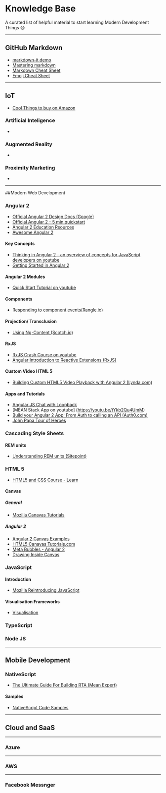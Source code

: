 # Knowledge Base

A curated list of helpful material to start learning Modern Development Things :smile:

___

## GitHub Markdown
* [markdown-it demo](https://markdown-it.github.io/)
* [Mastering markdown](https://guides.github.com/features/mastering-markdown/)
* [Markdown Cheat Sheet](https://github.com/adam-p/markdown-here/wiki/Markdown-Cheatsheet)
* [Emoji Cheat Sheet](http://www.webpagefx.com/tools/emoji-cheat-sheet/)

___

## IoT

* [Cool Things to buy on Amazon](https://www.youtube.com/watch?v=PdLBRPkZObA&sns=em)

### Artificial Inteligence

*
### Augmented Reality

*
### Proximity Marketing

*
___
##Modern Web Development

### Angular 2 
* [Official Angular 2 Design Docs (Google)](https://drive.google.com/drive/folders/0B7Ovm8bUYiUDR29iSkEyMk5pVUk)
* [Official Angular 2 - 5 min quickstart](https://angular.io/docs/js/latest/quickstart.html)
* [Angular 2 Education Rsources](https://github.com/timjacobi/angular2-education)
* [Awesome Angular 2](https://github.com/AngularClass/awesome-angular2)

#### Key Concepts
* [Thinking in Angular 2 -  an overview of concepts for JavaScript developers on youtube](https://youtu.be/XlqoPpLMdwY)
* [Getting Started in Angular 2](https://html5hive.org/getting-started-with-angular-2/)


#### Angular 2 Modules
* [Quick Start Tutorial on youtube](https://youtu.be/L0XXoPqSphs)


#### Components
* [Responding to component events(Rangle.io)](https://angular-2-training-book.rangle.io/handout/components/app_structure/responding_to_component_events.html)


#### Projection/ Transclusion
* [Using Ng-Content (Scotch.io) ](https://scotch.io/tutorials/angular-2-transclusion-using-ng-content)


#### RxJS
* [RxJS Crash Course on youtube](https://youtu.be/ei7FsoXKPl0)
* [Angular Introduction to Reactive Extensions (RxJS)](https://medium.com/google-developer-experts/angular-introduction-to-reactive-extensions-rxjs-a86a7430a61f#.1o4tur21g)

#### Custom Video HTML 5
* [Building Custom HTML5 Video Playback with Angular 2 (Lynda.com)](https://www.lynda.com/AngularJS-tutorials/Building-Custom-HTML5-Video-Playback-AngularJS-2/488838-2.html)

#### Apps and Tutorials
* [Angular JS Chat with Loopback](https://www.codetutorial.io/angularjs-chat-whit-socket-io-and-loopback/)
* [MEAN Stack App on youtube] (https://youtu.be/tYkb2Qu4UmM)
* [Build your Angular 2 App: From Auth to calling an API (Auth0.com)](https://auth0.com/blog/creating-your-first-real-world-angular-2-app-from-authentication-to-calling-an-api-and-everything-in-between/)
* [John Papa Tour of Heroes](https://github.com/johnpapa/angular2-tour-of-heroes/tree/master/app)

### Cascading Style Sheets

#### REM units
* [Understanding REM units (Sitepoint)](https://www.sitepoint.com/understanding-and-using-rem-units-in-css/)


### HTML 5

* [HTML5 and CSS Course - Learn](https://academy.zenva.com/product/programming-for-entrepreneurs-html-css/?zva_src=html5hive)

#### Canvas

##### General

* [Mozilla Canavas Tutorials](https://developer.mozilla.org/en-US/docs/Web/API/Canvas_API/Tutorial)

##### Angular 2

* [Angular 2 Canvas Examples](https://github.com/sflahave/angular2-canvas-examples)
* [HTML5 Canavas Tutorials.com](http://www.html5canvastutorials.com/)
* [Meta Bubbles - Angular 2](https://teropa.info/blog/2016/02/28/metabubbles-generative-art-with-angular-2.html)
* [Drawing Inside Canvas](http://stackoverflow.com/questions/36163905/angular2-component-based-on-canvas-how-to-draw-inside)

### JavaScript

#### Introduction

* [Mozilla Reintroducing JavaScript](https://developer.mozilla.org/en-US/docs/Web/JavaScript/A_re-introduction_to_JavaScript)

#### Visualisation Frameworks
* [Visualisation](https://gist.github.com/jexchan/1519274)


### TypeScript


### Node JS

___

## Mobile Development

### NativeScript

* [The Ultimate Guide For Building RTA (Mean Expert)](http://mean.expert/2016/06/09/angular-2-ultimate-real-time/)

#### Samples
* [NativeScript Code Samples](https://github.com/NativeScript/nativescript-sdk-examples-ng)

---

## Cloud and SaaS
***
### Azure
***
### AWS
***
### Facebook Messnger

